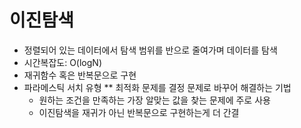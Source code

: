 # 이진탐색
* 정렬되어 있는 데이터에서 탐색 범위를 반으로 줄여가며 데이터를 탐색
* 시간복잡도: O(logN)
* 재귀함수 혹은 반복문으로 구현
* 파라메스틱 서치 유형
  ** 최적화 문제를 결정 문제로 바꾸어 해결하는 기법
  * 원하는 조건을 만족하는 가장 알맞는 값을 찾는 문제에 주로 사용
  * 이진탐색을 재귀가 아닌 반복문으로 구현하는게 더 간결
